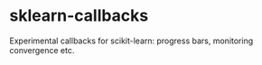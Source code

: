 # sklearn-callbacks
Experimental callbacks for scikit-learn: progress bars, monitoring convergence etc.

